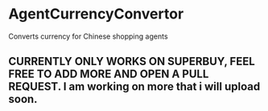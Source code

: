# AgentCurrencyConvertor
Converts currency for Chinese shopping agents
## CURRENTLY ONLY WORKS ON SUPERBUY, FEEL FREE TO ADD MORE AND OPEN A PULL REQUEST. I am working on more that i will upload soon.
